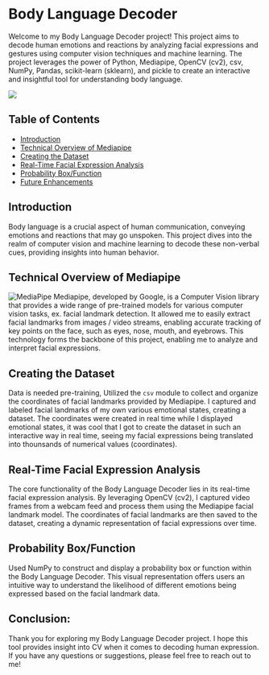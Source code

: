 # Body Language Decoder

Welcome to my Body Language Decoder project! This project aims to decode human emotions and reactions by analyzing facial expressions and gestures using computer vision techniques and machine learning. The project leverages the power of Python, Mediapipe, OpenCV (cv2), csv, NumPy, Pandas, scikit-learn (sklearn), and pickle to create an interactive and insightful tool for understanding body language.

![](https://github.com/AaTekle/Body-Language-Decoder/blob/main/gif/0816.gif)


## Table of Contents

- [Introduction](#introduction)
- [Technical Overview of Mediapipe](#technical-overview-of-mediapipe)
- [Creating the Dataset](#creating-the-dataset)
- [Real-Time Facial Expression Analysis](#real-time-facial-expression-analysis)
- [Probability Box/Function](#probability-boxfunction)
- [Future Enhancements](#future-enhancements)

## Introduction

Body language is a crucial aspect of human communication, conveying emotions and reactions that may go unspoken. This project dives into the realm of computer vision and machine learning to decode these non-verbal cues, providing insights into human behavior.

## Technical Overview of Mediapipe
![MediaPipe](https://editor.analyticsvidhya.com/uploads/53474logo_horizontal_color.png)
Mediapipe, developed by Google, is a Computer Vision library that provides a wide range of pre-trained models for various computer vision tasks, ex. facial landmark detection. It allowed me to easily extract facial landmarks from images / video streams, enabling accurate tracking of key points on the face, such as eyes, nose, mouth, and eyebrows. This technology forms the backbone of this project, enabling me to analyze and interpret facial expressions.

## Creating the Dataset

Data is needed pre-training, Utilized the `csv` module to collect and organize the coordinates of facial landmarks provided by Mediapipe. I captured and labeled facial landmarks of my own various emotional states, creating a dataset. The coordinates were created in real time while I displayed emotional states, it was cool that I got to create the dataset in such an interactive way in real time, seeing my facial expressions being translated into thounsands of numerical values (coordinates).

## Real-Time Facial Expression Analysis

The core functionality of the Body Language Decoder lies in its real-time facial expression analysis. By leveraging OpenCV (cv2), I captured video frames from a webcam feed and process them using the Mediapipe facial landmark model. The coordinates of facial landmarks are then saved to the dataset, creating a dynamic representation of facial expressions over time.

## Probability Box/Function

Used NumPy to construct and display a probability box or function within the Body Language Decoder. This visual representation offers users an intuitive way to understand the likelihood of different emotions being expressed based on the facial landmark data.

## Conclusion:

Thank you for exploring my Body Language Decoder project. I hope this tool provides insight into CV when it comes to decoding human expression. If you have any questions or suggestions, please feel free to reach out to me!
